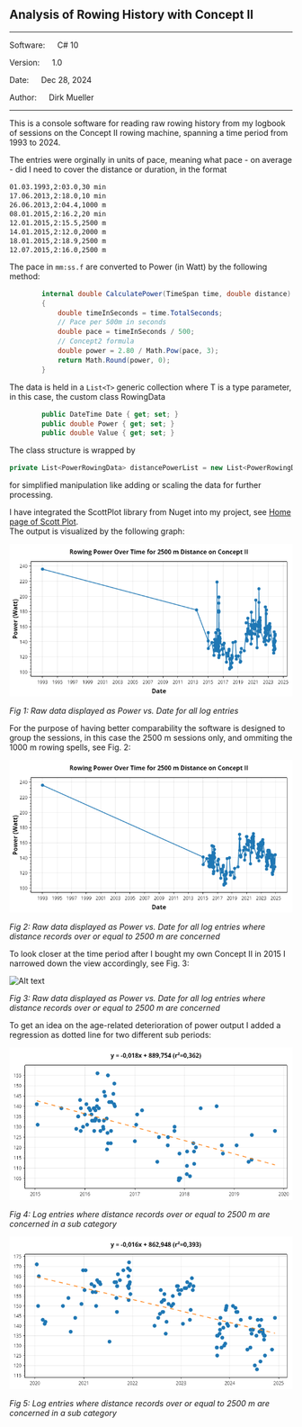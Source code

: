 ## Analysis of Rowing History with Concept II
**********************************************
Software:	&emsp;	C# 10

Version: &emsp;   	1.0

Date: 	&emsp;		Dec 28, 2024

Author:	&emsp;		Dirk Mueller
**********************************************
This is a console software for reading raw rowing history from my logbook of sessions on the Concept II rowing machine, spanning a time period from 1993 to 2024.  

The entries were orginally in units of pace, meaning what pace - on average - did I need to cover the distance or duration, in the format

    01.03.1993,2:03.0,30 min
    17.06.2013,2:18.0,10 min
    26.06.2013,2:04.4,1000 m
    08.01.2015,2:16.2,20 min
    12.01.2015,2:15.5,2500 m
    14.01.2015,2:12.0,2000 m
    18.01.2015,2:18.9,2500 m
    12.07.2015,2:16.0,2500 m


The pace in `mm:ss.f` are converted to Power (in Watt) by the following method:

```csharp        
        internal double CalculatePower(TimeSpan time, double distance)
        {
            double timeInSeconds = time.TotalSeconds;
            // Pace per 500m in seconds
            double pace = timeInSeconds / 500;
            // Concept2 formula
            double power = 2.80 / Math.Pow(pace, 3);
            return Math.Round(power, 0);
        }
```

The data is held in a `List<T>` generic collection where T is a type parameter, in this case, the custom class RowingData

```csharp  
        public DateTime Date { get; set; }
        public double Power { get; set; }
        public double Value { get; set; }
```

The class structure is wrapped by 

```csharp  
private List<PowerRowingData> distancePowerList = new List<PowerRowingData>()
```
for simplified manipulation like adding or scaling the data for further processing.

I have integrated the ScottPlot library from Nuget into my project, see [Home page of Scott Plot](https://scottplot.net/ "Scott plot utility").  
The output is visualized by the following graph:  

![Alt text](/RowingHistory/Images/power.png) 

*Fig 1: Raw data displayed as Power vs. Date for all log entries*

For the purpose of having better comparability the software is designed to group the sessions, in this case 
the 2500 m sessions only, and ommiting the 1000 m rowing spells, see Fig. 2: 

![Alt text](/RowingHistory/Images/power_no_less_than_2500m.png)

*Fig 2: Raw data displayed as Power vs. Date for all log entries where distance records over or equal to 2500 m are concerned*

To look closer at the time period after I bought my own Concept II in 2015 I narrowed down the view accordingly, see Fig. 3:  

![Alt text](/RowingHistory/Images/power_no_less_than_2500m_wo_1993.png)

*Fig 3: Raw data displayed as Power vs. Date for all log entries where distance records over or equal to 2500 m are concerned*

To get an idea on the age-related deterioration of power output I added a regression as dotted line for two different sub periods:

![Alt text](/RowingHistory/Images/power_no_less_than_2500m_regression_early.png)

*Fig 4: Log entries where distance records over or equal to 2500 m are concerned in a sub category*

![Alt text](/RowingHistory/Images/power_no_less_than_2500m_regression_late.png)

*Fig 5: Log entries where distance records over or equal to 2500 m are concerned in a sub category*